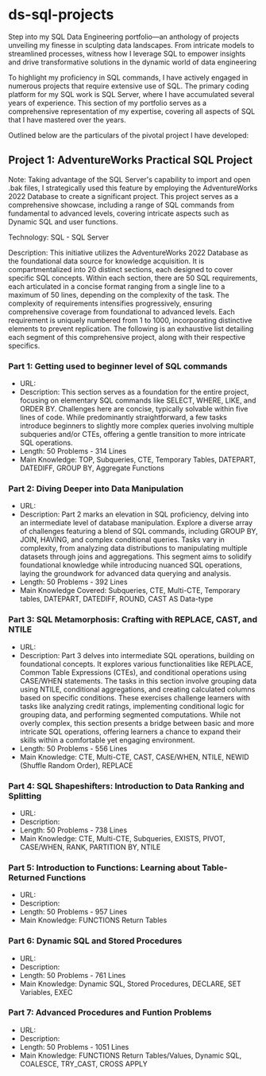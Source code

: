 # ds-sql-projects
Step into my SQL Data Engineering portfolio—an anthology of projects unveiling my finesse in sculpting data landscapes. From intricate models to streamlined processes, witness how I leverage SQL to empower insights and drive transformative solutions in the dynamic world of data engineering

To highlight my proficiency in SQL commands, I have actively engaged in numerous projects that require extensive use of SQL. The primary coding platform for my SQL work is SQL Server, where I have accumulated several years of experience. This section of my portfolio serves as a comprehensive representation of my expertise, covering all aspects of SQL that I have mastered over the years.

Outlined below are the particulars of the pivotal project I have developed:

## Project 1: AdventureWorks Practical SQL Project

Note: Taking advantage of the SQL Server's capability to import and open .bak files, I strategically used this feature by employing the AdventureWorks 2022 Database to create a significant project. This project serves as a comprehensive showcase, including a range of SQL commands from fundamental to advanced levels, covering intricate aspects such as Dynamic SQL and user functions.

Technology: SQL - SQL Server

Description: This initiative utilizes the AdventureWorks 2022 Database as the foundational data source for knowledge acquisition. It is compartmentalized into 20 distinct sections, each designed to cover specific SQL concepts. Within each section, there are 50 SQL requirements, each articulated in a concise format ranging from a single line to a maximum of 50 lines, depending on the complexity of the task. The complexity of requirements intensifies progressively, ensuring comprehensive coverage from foundational to advanced levels. Each requirement is uniquely numbered from 1 to 1000, incorporating distinctive elements to prevent replication.
The following is an exhaustive list detailing each segment of this comprehensive project, along with their respective specifics.

### Part 1: Getting used to beginner level of SQL commands
- URL: 
- Description: This section serves as a foundation for the entire project, focusing on elementary SQL commands like SELECT, WHERE, LIKE, and ORDER BY. Challenges here are concise, typically solvable within five lines of code. While predominantly straightforward, a few tasks introduce beginners to slightly more complex queries involving multiple subqueries and/or CTEs, offering a gentle transition to more intricate SQL operations.
- Length: 50 Problems - 314 Lines
- Main Knowledge: TOP, Subqueries, CTE, Temporary Tables, DATEPART, DATEDIFF, GROUP BY, Aggregate Functions

### Part 2: Diving Deeper into Data Manipulation
- URL: 
- Description: Part 2 marks an elevation in SQL proficiency, delving into an intermediate level of database manipulation. Explore a diverse array of challenges featuring a blend of SQL commands, including GROUP BY, JOIN, HAVING, and complex conditional queries. Tasks vary in complexity, from analyzing data distributions to manipulating multiple datasets through joins and aggregations. This segment aims to solidify foundational knowledge while introducing nuanced SQL operations, laying the groundwork for advanced data querying and analysis.
- Length: 50 Problems - 392 Lines
- Main Knowledge Covered: Subqueries, CTE, Multi-CTE, Temporary tables, DATEPART, DATEDIFF, ROUND, CAST AS Data-type

### Part 3: SQL Metamorphosis: Crafting with REPLACE, CAST, and NTILE
- URL: 
- Description: Part 3 delves into intermediate SQL operations, building on foundational concepts. It explores various functionalities like REPLACE, Common Table Expressions (CTEs), and conditional operations using CASE/WHEN statements. The tasks in this section involve grouping data using NTILE, conditional aggregations, and creating calculated columns based on specific conditions. These exercises challenge learners with tasks like analyzing credit ratings, implementing conditional logic for grouping data, and performing segmented computations. While not overly complex, this section presents a bridge between basic and more intricate SQL operations, offering learners a chance to expand their skills within a comfortable yet engaging environment.
- Length: 50 Problems - 556 Lines
- Main Knowledge: CTE, Multi-CTE, CAST, CASE/WHEN, NTILE, NEWID (Shuffle Random Order), REPLACE

### Part 4: SQL Shapeshifters: Introduction to Data Ranking and Splitting
- URL: 
- Description: 
- Length: 50 Problems - 738 Lines
- Main Knowledge: CTE, Multi-CTE, Subqueries, EXISTS, PIVOT, CASE/WHEN, RANK, PARTITION BY, NTILE

### Part 5: Introduction to Functions: Learning about Table-Returned Functions
- URL: 
- Description: 
- Length: 50 Problems - 957 Lines
- Main Knowledge: FUNCTIONS Return Tables

### Part 6: Dynamic SQL and Stored Procedures
- URL: 
- Description: 
- Length: 50 Problems - 761 Lines
- Main Knowledge: Dynamic SQL, Stored Procedures, DECLARE, SET Variables, EXEC

### Part 7: Advanced Procedures and Funtion Problems
- URL: 
- Description: 
- Length: 50 Problems - 1051 Lines
- Main Knowledge: FUNCTIONS Return Tables/Values, Dynamic SQL, COALESCE, TRY_CAST, CROSS APPLY



